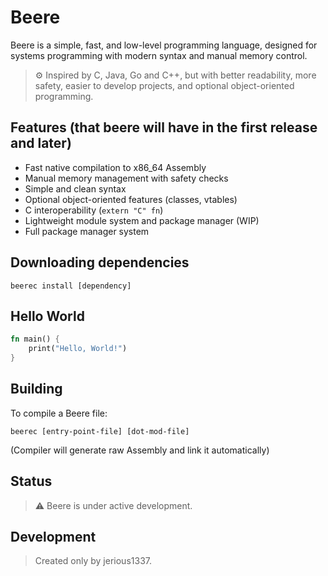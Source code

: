# Beere

Beere is a simple, fast, and low-level programming language, designed for systems programming with modern syntax and manual memory control.

> ⚙️ Inspired by C, Java, Go and C++, but with better readability, more safety, easier to develop projects, and optional object-oriented programming.

## Features (that beere will have in the first release and later)

- Fast native compilation to x86_64 Assembly  
- Manual memory management with safety checks  
- Simple and clean syntax
- Optional object-oriented features (classes, vtables)  
- C interoperability (`extern "C" fn`)  
- Lightweight module system and package manager (WIP)
- Full package manager system

## Downloading dependencies
```
beerec install [dependency]
```

## Hello World

```rs
fn main() {
    print("Hello, World!")
}
```

## Building
To compile a Beere file:

```
beerec [entry-point-file] [dot-mod-file]
```
(Compiler will generate raw Assembly and link it automatically)

## Status

> ⚠️ Beere is under active development.

## Development
> Created only by jerious1337.
